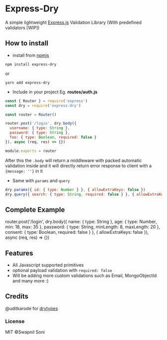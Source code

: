 # Express-Dry
A simple lightweight [Express.js](https://expressjs.com) Validation Library (With predefined validators [WIP])

## How to install
- install from [npmjs](https://www.npmjs.com/package/express-dry)
```
npm install express-dry
```
or
```
yarn add express-dry
```

- Include in your project
Eg. **routes/auth.js**
```js
const { Router } = require('express')
const dry = require('express-dry')

const router = Router()

router.post('/login', dry.body({
  username: { type: String },
  password: { type: String },
  foo: { type: Boolean, required: false }
}), async (req, res) => {})

module.exports = router
```
After this the `.body` will return a middleware with packed automatic validation inside and it will directly return error response to client with a `{message: ''}` in it

- Same with `params` and `query`

```js
dry.params({ id: { type: Number } }, { allowExtraKeys: false })
dry.query({ search: { type: String, required: false } }, { allowExtraKeys: true, statusCode: 200 })
```

## Complete Example
router.post('/login', dry.body({
  name: { type: String },
  age: { type: Number, min: 18, max: 35 },
  password: { type: String, minLength: 8, maxLength: 20 },
  consent: { type: Boolean, required: false }
}, { allowExtraKeys: false }), async (req, res) => {})

## Features
- All Javascript supported primitives
- optional payload validation with `required: false`
- Will be adding more custom validations such as Email, MongoObjectId and many more :)

## Credits
@uditkarode for [drytypes](https://www.npmjs.com/package/drytypes)

### License
MIT &copy;Swapnil Soni
